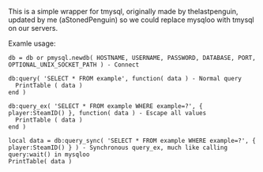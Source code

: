 This is a simple wrapper for tmysql, originally made by thelastpenguin, updated by me (aStonedPenguin) so we could replace mysqloo with tmysql on our servers.

Examle usage:

	db = db or pmysql.newdb( HOSTNAME, USERNAME, PASSWORD, DATABASE, PORT, OPTIONAL_UNIX_SOCKET_PATH ) - Connect

	db:query( 'SELECT * FROM example', function( data ) - Normal query
	  PrintTable ( data )
	end )

	db:query_ex( 'SELECT * FROM example WHERE example=?', { player:SteamID() }, function( data ) - Escape all values
	  PrintTable ( data )
	end )

	local data = db:query_sync( 'SELECT * FROM example WHERE example=?', { player:SteamID() } ) - Synchronous query_ex, much like calling query:wait() in mysqloo
	PrintTable( data )
